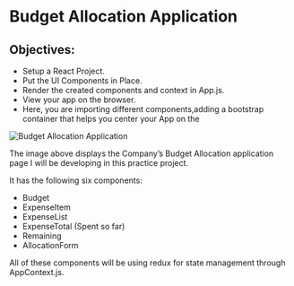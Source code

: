 # Budget Allocation Application

## Objectives:

- Setup a React Project.
- Put the UI Components in Place.
- Render the created components and context in App.js.
- View your app on the browser.
- Here, you are importing different components,adding a bootstrap container that helps you center your App on the

<p>
  <img src="https://github.com/buyekeobare/ejtos-react_budgte_app/blob/main/images/budget_allocation_app.png" alt="Budget Allocation Application">
</p>

The image above displays the Company’s Budget Allocation application page I will be developing in this practice project.

It has the following six components:

- Budget
- ExpenseItem
- ExpenseList
- ExpenseTotal (Spent so far)
- Remaining
- AllocationForm

All of these components will be using redux for state management through AppContext.js.
